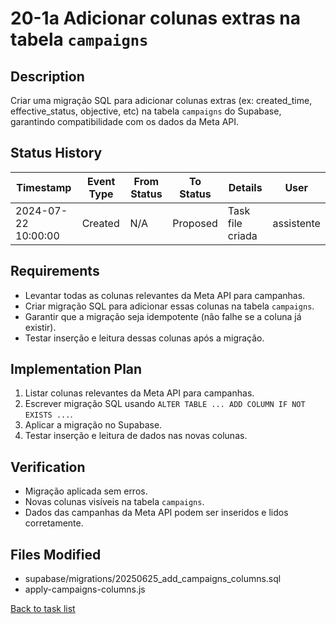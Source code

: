 # 20-1a Adicionar colunas extras na tabela `campaigns`

## Description
Criar uma migração SQL para adicionar colunas extras (ex: created_time, effective_status, objective, etc) na tabela `campaigns` do Supabase, garantindo compatibilidade com os dados da Meta API.

## Status History
| Timestamp           | Event Type     | From Status | To Status | Details                                 | User   |
|---------------------|---------------|-------------|-----------|-----------------------------------------|--------|
| 2024-07-22 10:00:00 | Created       | N/A         | Proposed  | Task file criada                        | assistente |

## Requirements
- Levantar todas as colunas relevantes da Meta API para campanhas.
- Criar migração SQL para adicionar essas colunas na tabela `campaigns`.
- Garantir que a migração seja idempotente (não falhe se a coluna já existir).
- Testar inserção e leitura dessas colunas após a migração.

## Implementation Plan
1. Listar colunas relevantes da Meta API para campanhas.
2. Escrever migração SQL usando `ALTER TABLE ... ADD COLUMN IF NOT EXISTS ...`.
3. Aplicar a migração no Supabase.
4. Testar inserção e leitura de dados nas novas colunas.

## Verification
- Migração aplicada sem erros.
- Novas colunas visíveis na tabela `campaigns`.
- Dados das campanhas da Meta API podem ser inseridos e lidos corretamente.

## Files Modified
- supabase/migrations/20250625_add_campaigns_columns.sql
- apply-campaigns-columns.js

[Back to task list](../tasks.md) 